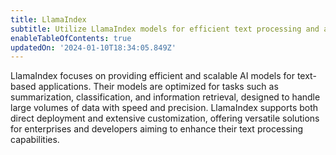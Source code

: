```yaml
---
title: LlamaIndex
subtitle: Utilize LlamaIndex models for efficient text processing and analysis
enableTableOfContents: true
updatedOn: '2024-01-10T18:34:05.849Z'
---
```


LlamaIndex focuses on providing efficient and scalable AI models for text-based applications. Their models are optimized for tasks such as summarization, classification, and information retrieval, designed to handle large volumes of data with speed and precision. LlamaIndex supports both direct deployment and extensive customization, offering versatile solutions for enterprises and developers aiming to enhance their text processing capabilities.
